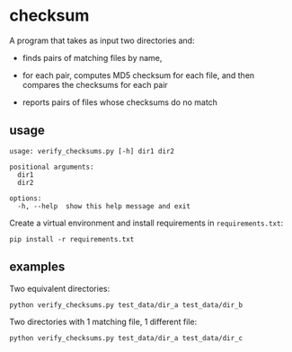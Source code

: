 # checksum

A program that takes as input two directories and:

- finds pairs of matching files by name,

- for each pair, computes MD5 checksum for each file, and then compares the checksums for each pair

- reports pairs of files whose checksums do no match

## usage

```
usage: verify_checksums.py [-h] dir1 dir2

positional arguments:
  dir1
  dir2

options:
  -h, --help  show this help message and exit
```

Create a virtual environment and install requirements in `requirements.txt`:

```
pip install -r requirements.txt
```

## examples

Two equivalent directories:

```
python verify_checksums.py test_data/dir_a test_data/dir_b
```

Two directories with 1 matching file, 1 different file:

```
python verify_checksums.py test_data/dir_a test_data/dir_c
```
